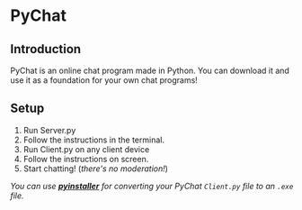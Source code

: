 # PyChat

## Introduction
PyChat is an online chat program made in Python.
You can download it and use it as a foundation for your own chat programs!

## Setup
1. Run Server.py
2. Follow the instructions in the terminal.
3. Run Client.py on any client device
4. Follow the instructions on screen.
5. Start chatting! (*there's no moderation!*)

*You can use [**pyinstaller**](https://pyinstaller.org/en/stable/?adlt=strict&redig=015340A9572A4814855724C9985239F0&toWww=1) for converting your PyChat ```Client.py``` file to an ```.exe``` file.*